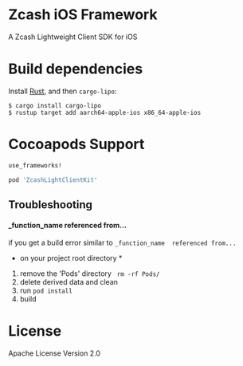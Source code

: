 # Zcash iOS Framework
A Zcash Lightweight Client SDK for iOS


# Build dependencies

Install [Rust](https://www.rust-lang.org/learn/get-started), and then `cargo-lipo`:

```
$ cargo install cargo-lipo
$ rustup target add aarch64-apple-ios x86_64-apple-ios
```

# Cocoapods Support

```` ruby
use_frameworks!

pod 'ZcashLightClientKit' 
````
## Troubleshooting

#### _function_name  referenced from...
if you get a build error similar to ```_function_name  referenced from...``` 

* on your project root directory *
1. remove the 'Pods' directory ``` rm -rf Pods/```
2. delete derived data and clean
3. run ```pod install```
4. build 


# License 
Apache License Version 2.0
